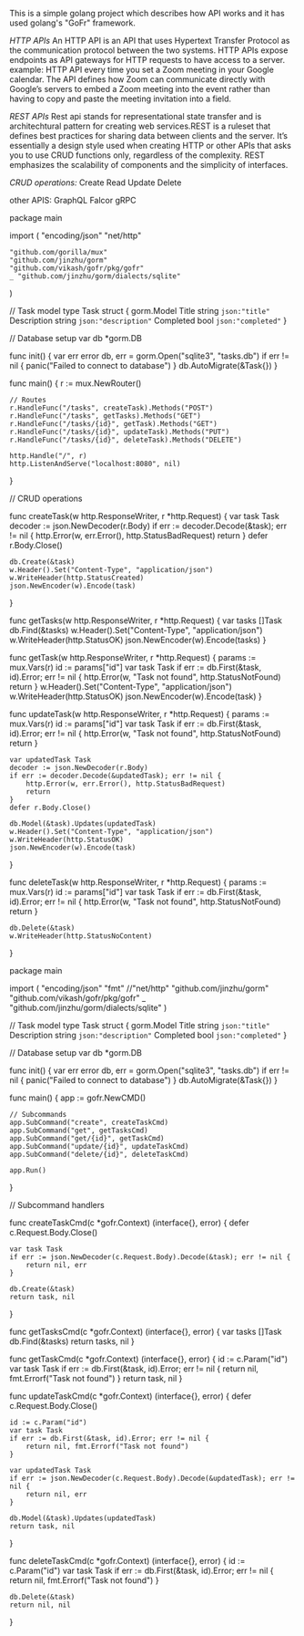 This is a simple golang project which describes how API works and it has used golang's "GoFr" framework.


*HTTP APIs*
An HTTP API is an API that uses Hypertext Transfer Protocol as the communication protocol between the two systems. HTTP APIs expose endpoints as API gateways for HTTP requests to have access to a server.
example: HTTP API every time you set a Zoom meeting in your Google calendar. The API defines how Zoom can communicate directly with Google’s servers to embed a Zoom meeting into the event rather than having to copy and paste the meeting invitation into a field.

*REST APIs*
Rest api stands for representational state transfer and is architechtural pattern for creating web services.REST is a ruleset that defines best practices for sharing data between clients and the server. It’s essentially a design style used when creating HTTP or other APIs that asks you to use CRUD functions only, regardless of the complexity. 
 REST emphasizes the scalability of components and the simplicity of interfaces.

*CRUD operations:*
Create
Read
Update
Delete

other APIS:
GraphQL
Falcor
gRPC


package main

import (
	"encoding/json"
	"net/http"

	"github.com/gorilla/mux"
	"github.com/jinzhu/gorm"
	"github.com/vikash/gofr/pkg/gofr"
	_ "github.com/jinzhu/gorm/dialects/sqlite"
)

// Task model
type Task struct {
	gorm.Model
	Title       string `json:"title"`
	Description string `json:"description"`
	Completed   bool   `json:"completed"`
}

// Database setup
var db *gorm.DB

func init() {
	var err error
	db, err = gorm.Open("sqlite3", "tasks.db")
	if err != nil {
		panic("Failed to connect to database")
	}
	db.AutoMigrate(&Task{})
}

func main() {
	r := mux.NewRouter()

	// Routes
	r.HandleFunc("/tasks", createTask).Methods("POST")
	r.HandleFunc("/tasks", getTasks).Methods("GET")
	r.HandleFunc("/tasks/{id}", getTask).Methods("GET")
	r.HandleFunc("/tasks/{id}", updateTask).Methods("PUT")
	r.HandleFunc("/tasks/{id}", deleteTask).Methods("DELETE")

	http.Handle("/", r)
	http.ListenAndServe("localhost:8080", nil)
}

// CRUD operations

func createTask(w http.ResponseWriter, r *http.Request) {
	var task Task
	decoder := json.NewDecoder(r.Body)
	if err := decoder.Decode(&task); err != nil {
		http.Error(w, err.Error(), http.StatusBadRequest)
		return
	}
	defer r.Body.Close()

	db.Create(&task)
	w.Header().Set("Content-Type", "application/json")
	w.WriteHeader(http.StatusCreated)
	json.NewEncoder(w).Encode(task)
}

func getTasks(w http.ResponseWriter, r *http.Request) {
	var tasks []Task
	db.Find(&tasks)
	w.Header().Set("Content-Type", "application/json")
	w.WriteHeader(http.StatusOK)
	json.NewEncoder(w).Encode(tasks)
}

func getTask(w http.ResponseWriter, r *http.Request) {
	params := mux.Vars(r)
	id := params["id"]
	var task Task
	if err := db.First(&task, id).Error; err != nil {
		http.Error(w, "Task not found", http.StatusNotFound)
		return
	}
	w.Header().Set("Content-Type", "application/json")
	w.WriteHeader(http.StatusOK)
	json.NewEncoder(w).Encode(task)
}

func updateTask(w http.ResponseWriter, r *http.Request) {
	params := mux.Vars(r)
	id := params["id"]
	var task Task
	if err := db.First(&task, id).Error; err != nil {
		http.Error(w, "Task not found", http.StatusNotFound)
		return
	}

	var updatedTask Task
	decoder := json.NewDecoder(r.Body)
	if err := decoder.Decode(&updatedTask); err != nil {
		http.Error(w, err.Error(), http.StatusBadRequest)
		return
	}
	defer r.Body.Close()

	db.Model(&task).Updates(updatedTask)
	w.Header().Set("Content-Type", "application/json")
	w.WriteHeader(http.StatusOK)
	json.NewEncoder(w).Encode(task)
}

func deleteTask(w http.ResponseWriter, r *http.Request) {
	params := mux.Vars(r)
	id := params["id"]
	var task Task
	if err := db.First(&task, id).Error; err != nil {
		http.Error(w, "Task not found", http.StatusNotFound)
		return
	}

	db.Delete(&task)
	w.WriteHeader(http.StatusNoContent)
}









package main

import (
	"encoding/json"
	"fmt"
	//"net/http"
	"github.com/jinzhu/gorm"
	"github.com/vikash/gofr/pkg/gofr"
	_ "github.com/jinzhu/gorm/dialects/sqlite"
)

// Task model
type Task struct {
	gorm.Model
	Title       string `json:"title"`
	Description string `json:"description"`
	Completed   bool   `json:"completed"`
}

// Database setup
var db *gorm.DB

func init() {
	var err error
	db, err = gorm.Open("sqlite3", "tasks.db")
	if err != nil {
		panic("Failed to connect to database")
	}
	db.AutoMigrate(&Task{})
}

func main() {
	app := gofr.NewCMD()

	// Subcommands
	app.SubCommand("create", createTaskCmd)
	app.SubCommand("get", getTasksCmd)
	app.SubCommand("get/{id}", getTaskCmd)
	app.SubCommand("update/{id}", updateTaskCmd)
	app.SubCommand("delete/{id}", deleteTaskCmd)

	app.Run()
}

// Subcommand handlers

func createTaskCmd(c *gofr.Context) (interface{}, error) {
	defer c.Request.Body.Close()

	var task Task
	if err := json.NewDecoder(c.Request.Body).Decode(&task); err != nil {
		return nil, err
	}

	db.Create(&task)
	return task, nil
}

func getTasksCmd(c *gofr.Context) (interface{}, error) {
	var tasks []Task
	db.Find(&tasks)
	return tasks, nil
}

func getTaskCmd(c *gofr.Context) (interface{}, error) {
	id := c.Param("id")
	var task Task
	if err := db.First(&task, id).Error; err != nil {
		return nil, fmt.Errorf("Task not found")
	}
	return task, nil
}

func updateTaskCmd(c *gofr.Context) (interface{}, error) {
	defer c.Request.Body.Close()

	id := c.Param("id")
	var task Task
	if err := db.First(&task, id).Error; err != nil {
		return nil, fmt.Errorf("Task not found")
	}

	var updatedTask Task
	if err := json.NewDecoder(c.Request.Body).Decode(&updatedTask); err != nil {
		return nil, err
	}

	db.Model(&task).Updates(updatedTask)
	return task, nil
}

func deleteTaskCmd(c *gofr.Context) (interface{}, error) {
	id := c.Param("id")
	var task Task
	if err := db.First(&task, id).Error; err != nil {
		return nil, fmt.Errorf("Task not found")
	}

	db.Delete(&task)
	return nil, nil
}


